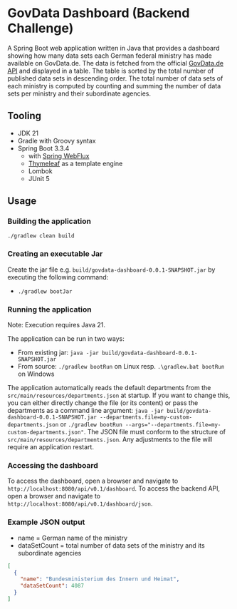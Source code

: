 # GovData Dashboard (Backend Challenge)

A Spring Boot web application written in Java that provides a dashboard showing how many data sets each German federal ministry has made available on GovData.de. The data is fetched from the official [GovData.de API](https://www.govdata.de/ckan/api/3/) and displayed in a table. The table is sorted by the total number of published data sets in descending order. The total number of data sets of each ministry is computed by counting and summing the number of data sets per ministry and their subordinate agencies.

## Tooling

- JDK 21
- Gradle with Groovy syntax
- Spring Boot 3.3.4
  - with [Spring WebFlux](https://docs.spring.io/spring-framework/reference/web/webflux.html)
  - [Thymeleaf](https://www.thymeleaf.org/) as a template engine
  - Lombok
  - JUnit 5

## Usage

### Building the application

`./gradlew clean build`

### Creating an executable Jar

Create the jar file e.g. `build/govdata-dashboard-0.0.1-SNAPSHOT.jar` by executing the following command:

- `./gradlew bootJar`

### Running the application

Note: Execution requires Java 21.

The application can be run in two ways:

- From existing jar: `java -jar build/govdata-dashboard-0.0.1-SNAPSHOT.jar`
- From source: `./gradlew bootRun` on Linux resp. `.\gradlew.bat bootRun` on Windows

The application automatically reads the default departments from the `src/main/resources/departments.json` at startup. If you want to change this, you can either directly change the file (or its content) or pass the departments as a command line argument: `java -jar build/govdata-dashboard-0.0.1-SNAPSHOT.jar --departments.file=my-custom-departments.json` or `./gradlew bootRun --args="--departments.file=my-custom-departments.json"`.
The JSON file must conform to the structure of `src/main/resources/departments.json`. Any adjustments to the file will require an application restart.

### Accessing the dashboard

To access the dashboard, open a browser and navigate to `http://localhost:8080/api/v0.1/dashboard`.
To access the backend API, open a browser and navigate to `http://localhost:8080/api/v0.1/dashboard/json`.

### Example JSON output

- name = German name of the ministry
- dataSetCount = total number of data sets of the ministry and its subordinate agencies

```json
[
  {
    "name": "Bundesministerium des Innern und Heimat",
    "dataSetCount": 4087
  }
]
```
